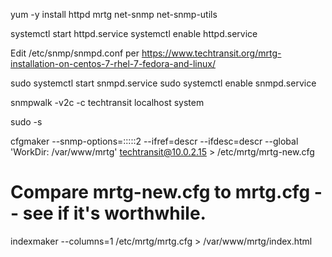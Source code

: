 yum -y install httpd mrtg net-snmp net-snmp-utils

systemctl start httpd.service
systemctl enable httpd.service

Edit /etc/snmp/snmpd.conf per
https://www.techtransit.org/mrtg-installation-on-centos-7-rhel-7-fedora-and-linux/

sudo systemctl start snmpd.service
sudo systemctl enable snmpd.service

snmpwalk -v2c -c techtransit localhost system

sudo -s

cfgmaker --snmp-options=:::::2 --ifref=descr --ifdesc=descr --global 'WorkDir: /var/www/mrtg' techtransit@10.0.2.15 > /etc/mrtg/mrtg-new.cfg

# Compare mrtg-new.cfg to mrtg.cfg -- see if it's worthwhile.

indexmaker --columns=1 /etc/mrtg/mrtg.cfg > /var/www/mrtg/index.html
